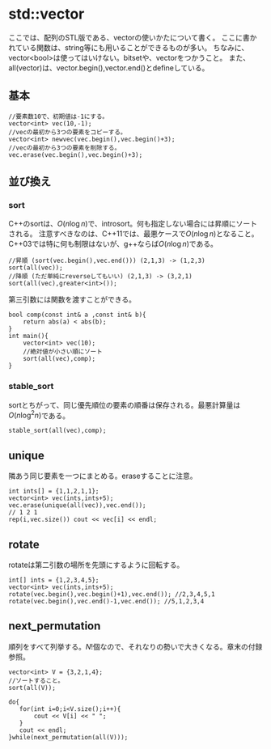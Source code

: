 # std::vector

ここでは、配列のSTL版である、vectorの使いかたについて書く。
ここに書かれている関数は、string等にも用いることができるものが多い。
ちなみに、vector\<bool\>は使ってはいけない。bitsetや、vector<char>をつかうこと。
また、all(vector)は、vector.begin(),vector.end()とdefineしている。

## 基本
~~~~~~{.cpp}
//要素数10で、初期値は-1にする。
vector<int> vec(10,-1);
//vecの最初から3つの要素をコピーする。
vector<int> newvec(vec.begin(),vec.begin()+3);
//vecの最初から3つの要素を削除する。
vec.erase(vec.begin(),vec.begin()+3);
~~~~~~

## 並び換え

### sort

C++のsortは、$O(n \log n)$で、introsort。何も指定しない場合には昇順にソートされる。
注意すべきなのは、C++11では、最悪ケースで$O(n \log n)$となること。C++03では特に何も制限はないが、g++ならば$O(n \log n)$である。

~~~~~~{.cpp}
//昇順 (sort(vec.begin(),vec.end())) (2,1,3) -> (1,2,3)
sort(all(vec));
//降順 (ただ単純にreverseしてもいい) (2,1,3) -> (3,2,1)
sort(all(vec),greater<int>());
~~~~~~

第三引数には関数を渡すことができる。

~~~~~~{.cpp}
bool comp(const int& a ,const int& b){
    return abs(a) < abs(b);
}
int main(){
    vector<int> vec(10);
    //絶対値が小さい順にソート
    sort(all(vec),comp);
}
~~~~~~

### stable_sort

sortとちがって、同じ優先順位の要素の順番は保存される。最悪計算量は$O(n \log ^ 2 n)$である。

~~~~~~{.cpp}
stable_sort(all(vec),comp);
~~~~~~

## unique


隣あう同じ要素を一つにまとめる。eraseすることに注意。

~~~~~~{.cpp}
int ints[] = {1,1,2,1,1};
vector<int> vec(ints,ints+5);
vec.erase(unique(all(vec)),vec.end());
// 1 2 1
rep(i,vec.size()) cout << vec[i] << endl;
~~~~~~

## rotate


rotateは第二引数の場所を先頭にするように回転する。

~~~~~~{.cpp}
int[] ints = {1,2,3,4,5};
vector<int> vec(ints,ints+5);
rotate(vec.begin(),vec.begin()+1),vec.end()); //2,3,4,5,1
rotate(vec.begin(),vec.end()-1,vec.end()); //5,1,2,3,4
~~~~~~

## next_permutation

順列をすべて列挙する。$N!$個なので、それなりの勢いで大きくなる。章末の付録参照。

~~~~~~{.cpp}
vector<int> V = {3,2,1,4};
//ソートすること。
sort(all(V));

do{
   for(int i=0;i<V.size();i++){
       cout << V[i] << " ";
   }
   cout << endl;
}while(next_permutation(all(V)));
~~~~~~
